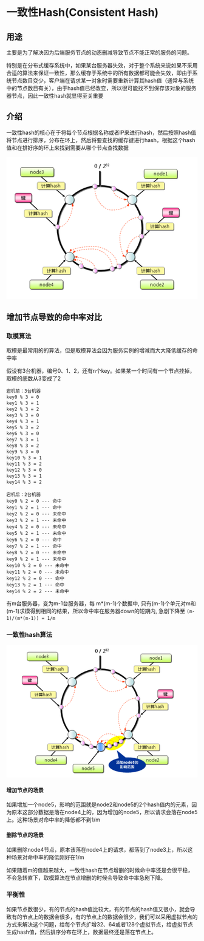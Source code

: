 # 一致性Hash(Consistent Hash)

## 用途

 主要是为了解决因为后端服务节点的动态删减导致节点不能正常的服务的问题。
 
 特别是在分布式缓存系统中，如果某台服务器失效，对于整个系统来说如果不采用合适的算法来保证一致性，那么缓存于系统中的所有数据都可能会失效，即由于系统节点数目变少，客户端在请求某一对象时需要重新计算其hash值（通常与系统中的节点数目有关），由于hash值已经改变，所以很可能找不到保存该对象的服务器节点，因此一致性hash就显得至关重要
 
## 介绍

一致性hash的核心在于将每个节点根据名称或者IP来进行hash，然后按照hash值将节点进行排序，分布在环上，然后将要查找的缓存键进行hash，根据这个hash值和在排好序的环上来找到需要从哪个节点查找数据

![一致性hash](./img/consistent_hash1.png)

 
## 增加节点导致的命中率对比

### 取模算法

取模是最常用的的算法，但是取模算法会因为服务实例的增减而大大降低缓存的命中率

假设有3台机器，编号0、1、2，还有n个key。如果某一个时间有一个节点挂掉，取模的底数从3变成了2
```
宕机前：3台机器
key0 % 3 = 0
key1 % 3 = 1
key2 % 3 = 2
key3 % 3 = 0
key4 % 3 = 1
key5 % 3 = 2
key6 % 3 = 0
key7 % 3 = 1
key8 % 3 = 2
key9 % 3 = 0
key10 % 3 = 1
key11 % 3 = 2
key12 % 3 = 0
key13 % 3 = 1
key14 % 3 = 2

宕机后：2台机器
key0 % 2 = 0 --- 命中
key1 % 2 = 1 --- 命中
key2 % 2 = 0 --- 未命中
key3 % 2 = 1 --- 未命中 
key4 % 2 = 0 --- 未命中
key5 % 2 = 1 --- 未命中
key6 % 2 = 0 --- 命中
key7 % 2 = 1 --- 命中
key8 % 2 = 0 --- 未命中
key9 % 2 = 1 --- 未命中 
key10 % 2 = 0 --- 未命中 
key11 % 2 = 0 --- 未命中
key12 % 2 = 0 --- 命中 
key13 % 2 = 1 --- 命中
key14 % 2 = 2 --- 未命中
```

有m台服务器，变为m-1台服务器，每 m*(m-1)个数据中, 只有(m-1)个单元对m和(m-1)求模得到相同的结果，所以命中率在服务器down的短期内, 急剧下降至 `(m-1)/(m*(m-1)) = 1/m`

### 一致性hash算法

![一致性hash](./img/consistent_hash2.png)

#### 增加节点的场景

如果增加一个node5，影响的范围就是node2和node5的2个hash值内的元素，因为原本这部分数据是落在node4上的，因为增加的node5，所以请求会落在node5上。这种场景对命中率的降低都不到1/m

#### 删除节点的场景

如果删除node4节点，原本该落在node4上的请求，都落到了node3上，所以这种场景对命中率的降低刚好在1/m

如果随着m的值越来越大，一致性hash在节点增删的时候命中率还是会很平稳，不会急转直下，取模算法在节点增删的时候会导致命中率急剧下降。

### 平衡性

如果节点数很少，有的节点的hash值比较大，有的节点的hash值又很小，就会导致有的节点上的数据会很多，有的节点上的数据会很少，我们可以采用虚拟节点的方式来解决这个问题，给每个节点扩增32、64或者128个虚拟节点，给虚拟节点生成hash值，然后排序分布在环上，数据最终还是落在节点上。

